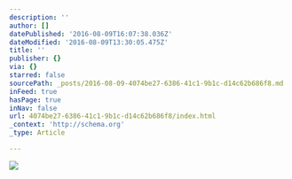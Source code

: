```yaml
---
description: ''
author: []
datePublished: '2016-08-09T16:07:38.036Z'
dateModified: '2016-08-09T13:30:05.475Z'
title: ''
publisher: {}
via: {}
starred: false
sourcePath: _posts/2016-08-09-4074be27-6386-41c1-9b1c-d14c62b686f8.md
inFeed: true
hasPage: true
inNav: false
url: 4074be27-6386-41c1-9b1c-d14c62b686f8/index.html
_context: 'http://schema.org'
_type: Article

---
```

![](https://the-grid-user-content.s3-us-west-2.amazonaws.com/60fb8f7f-93a5-417e-a8ec-bc31ef844d7f.jpg)